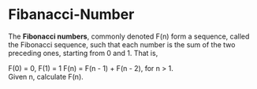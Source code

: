 # Fibanacci-Number
The <strong>Fibonacci numbers</strong>, commonly denoted F(n) form a sequence, called the Fibonacci sequence, such that each number is the sum of the two preceding ones, starting from 0 and 1. That is,

F(0) = 0, F(1) = 1 
F(n) = F(n - 1) + F(n - 2), for n > 1.<br>
Given n, calculate F(n).<br>
